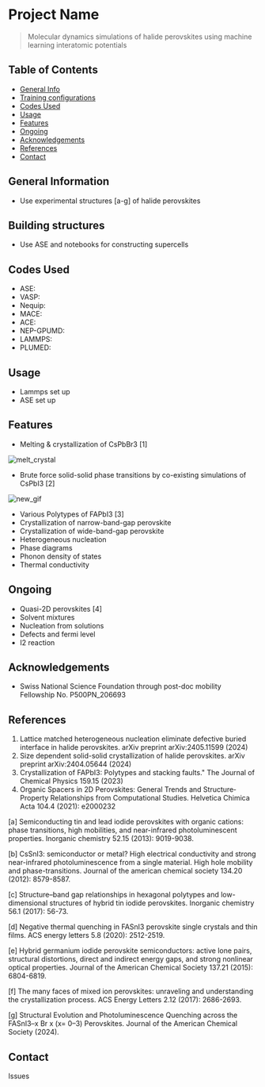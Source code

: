 # Project Name
> Molecular dynamics simulations of halide perovskites using machine learning interatomic potentials

## Table of Contents
* [General Info](#general-information)
* [Training configurations](#training-configrations)
* [Codes Used](#codes-used)
* [Usage](#usage)
* [Features](#features)
* [Ongoing](#ongoing)
* [Acknowledgements](#acknowledgements)
* [References](#references)
* [Contact](#contact)



## General Information
- Use experimental structures [a-g] of halide perovskites 


## Building structures
- Use ASE and notebooks for constructing supercells 

## Codes Used
* ASE:
* VASP:
* Nequip:
* MACE:
* ACE:
* NEP-GPUMD:
* LAMMPS: 
* PLUMED:
  
## Usage
- Lammps set up
- ASE set up

## Features
- Melting & crystallization of CsPbBr3 [1]

![melt_crystal](https://github.com/ahlawat-paramvir/MLIP-Perovskites/assets/10708344/803ad827-2fea-4ed7-8696-f46d1f5ee1fe)

- Brute force solid-solid phase transitions by co-existing simulations of CsPbI3 [2]
  
![new_gif](https://github.com/ahlawat-paramvir/MLIP-Perovskites/assets/10708344/1f028241-0ac0-4797-ba8a-91ec38bfbfea)

  
- Various Polytypes of FAPbI3 [3]
- Crystallization of narrow-band-gap perovskite 
- Crystallization of wide-band-gap perovskite
- Heterogeneous nucleation
- Phase diagrams
- Phonon density of states
- Thermal conductivity 

## Ongoing 
- Quasi-2D perovskites [4]
- Solvent mixtures 
- Nucleation from solutions
- Defects and fermi level
- I2 reaction 

## Acknowledgements
- Swiss National Science Foundation through post-doc mobility Fellowship No. P500PN_206693

## References
1. Lattice matched heterogeneous nucleation eliminate defective buried interface in halide perovskites. arXiv preprint arXiv:2405.11599 (2024)
2. Size dependent solid-solid crystallization of halide perovskites. arXiv preprint arXiv:2404.05644 (2024)
3. Crystallization of FAPbI3: Polytypes and stacking faults." The Journal of Chemical Physics 159.15 (2023)
4. Organic Spacers in 2D Perovskites: General Trends and Structure‐Property Relationships from Computational Studies. Helvetica Chimica Acta 104.4 (2021): e2000232

[a] Semiconducting tin and lead iodide perovskites with organic cations: phase transitions, high mobilities, and near-infrared photoluminescent properties. Inorganic chemistry 52.15 (2013): 9019-9038.

[b] CsSnI3: semiconductor or metal? High electrical conductivity and strong near-infrared photoluminescence from a single material. High hole mobility and phase-transitions. Journal of the american chemical society 134.20 (2012): 8579-8587.

[c] Structure–band gap relationships in hexagonal polytypes and low-dimensional structures of hybrid tin iodide perovskites. Inorganic chemistry 56.1 (2017): 56-73.

[d] Negative thermal quenching in FASnI3 perovskite single crystals and thin films. ACS energy letters 5.8 (2020): 2512-2519.

[e] Hybrid germanium iodide perovskite semiconductors: active lone pairs, structural distortions, direct and indirect energy gaps, and strong nonlinear optical properties. Journal of the American Chemical Society 137.21 (2015): 6804-6819.

[f] The many faces of mixed ion perovskites: unraveling and understanding the crystallization process. ACS Energy Letters 2.12 (2017): 2686-2693.

[g] Structural Evolution and Photoluminescence Quenching across the FASnI3–x Br x (x= 0–3) Perovskites. Journal of the American Chemical Society (2024).

## Contact
Issues 

